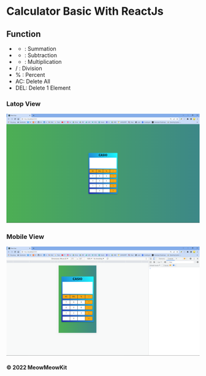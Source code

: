 # Calculator Basic With ReactJs

## Function
  - + : Summation
  - - : Subtraction
  - * : Multiplication
  - / : Division
  - % : Percent
  - AC: Delete All
  - DEL: Delete 1 Element
### Latop View
![Screenshot](https://github.com/MeowMeowKit/Calculator-Basic/blob/master/lapview.png)
### Mobile View
![Screenshot](https://github.com/MeowMeowKit/Calculator-Basic/blob/master/mbview.png)


#### © 2022 MeowMeowKit
